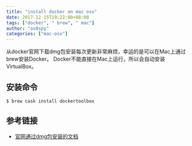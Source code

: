 ```yaml
---
title: "install docker on mac osx"
date: 2017-12-15T19:22:00+08:00
tags: ["docker", " brew", " mac"]
author: "ox0spy"
categories: ["mac-osx"]
---
```


从docker官网下载dmg包安装每次更新非常麻烦，幸运的是可以在Mac上通过brew安装Docker。
Docker不能直接在Mac上运行，所以会自动安装VirtualBox。


## 安装命令

    $ brew cask install dockertoolbox

## 参考链接
- [官网通过dmg包安装的文档](https://docs.docker.com/mac/step_one/)